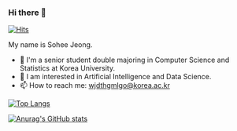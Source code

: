 ### Hi there 👋
[![Hits](https://hits.seeyoufarm.com/api/count/incr/badge.svg?url=https%3A%2F%2Fgithub.com%2FSoheeJeong&count_bg=%2379C83D&title_bg=%23555555&icon=&icon_color=%23E7E7E7&title=hits&edge_flat=false)](https://hits.seeyoufarm.com)

My name is Sohee Jeong.
- 🔭 I'm a senior student double majoring in Computer Science and Statistics at Korea University.
- 🌱 I am interested in Artificial Intelligence and Data Science.
- 📫 How to reach me: wjdthgmlgo@korea.ac.kr  





[![Top Langs](https://github-readme-stats.vercel.app/api/top-langs/?username=SoheeJeong&hide=Jupyter.Notebook&layout=compact)](https://github.com/anuraghazra/github-readme-stats)


[![Anurag's GitHub stats](https://github-readme-stats.vercel.app/api?username=SoheeJeong&show_icons=true&theme=cobalt)](https://github.com/anuraghazra/github-readme-stats)

